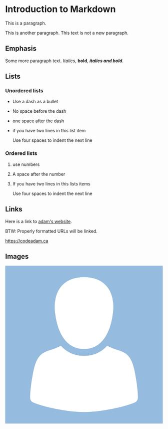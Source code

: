 # Introduction to Markdown

This is a paragraph.

This is another paragraph.
This text is not a new paragraph.

## Emphasis

Some more paragraph text.
*Italics*, **bold**, ***italics and bold***.

## Lists

### Unordered lists

- Use a dash as a bullet
- No space before the dash
- one space after the dash
- if you have two lines in this list item

    Use four spaces to indent the next line

### Ordered lists

1. use numbers
2. A space after the number
3. If you have two lines in this lists items

    Use four spaces to indent the next line

## Links

Here is a link to [adam's website](https://codeadam.ca).

BTW: Properly formatted URLs will be linked.

https://codeadam.ca

## Images

![test avatar img](/__readme/avatar-ga8a3d1a63_640.png "test avatar img")